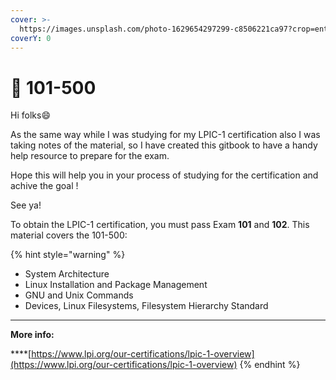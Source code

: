 ```yaml
---
cover: >-
  https://images.unsplash.com/photo-1629654297299-c8506221ca97?crop=entropy&cs=srgb&fm=jpg&ixid=MnwxOTcwMjR8MHwxfHNlYXJjaHwxfHxsaW51eHxlbnwwfHx8fDE2NTA0NjA1MTk&ixlib=rb-1.2.1&q=85
coverY: 0
---
```


# 🐧 101-500

Hi folks:smile:

As the same way while I was studying for my LPIC-1 certification also I was taking notes of the material, so I have created this gitbook to have a handy help resource to prepare for the exam.

Hope this will help you in your process of studying for the certification and achive the goal !

See ya!

To obtain the LPIC-1 certification, you must pass Exam **101** and **102**. This material covers the 101-500:

{% hint style="warning" %}
* System Architecture
* Linux Installation and Package Management
* GNU and Unix Commands
* Devices, Linux Filesystems, Filesystem Hierarchy Standard

****

**More info:**

****[https://www.lpi.org/our-certifications/lpic-1-overview](https://www.lpi.org/our-certifications/lpic-1-overview)
{% endhint %}

